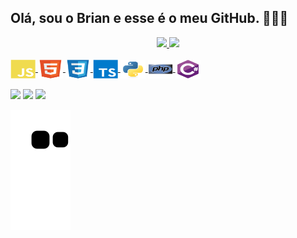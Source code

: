 ## Olá, sou o Brian e esse é o meu GitHub. 🧑🏽‍💻

<div align="center">
  <a href="https://github.com/briangonc">
  <img height="180em" src="https://github-readme-stats.vercel.app/api?username=briangonc&show_icons=true&theme=dark&include_all_commits=true&count_private=true"/>
  <img height="180em" src="https://github-readme-stats.vercel.app/api/top-langs/?username=briangonc&layout=compact&langs_count=7&theme=dark"/>
</div>

<div style="display: inline_block"><br>
  <img align="center" alt="Brian-Js" height="30" width="40" src="https://raw.githubusercontent.com/devicons/devicon/master/icons/javascript/javascript-plain.svg">
  <img align="center" alt="Brian-HTML" height="30" width="40" src="https://raw.githubusercontent.com/devicons/devicon/master/icons/html5/html5-original.svg">
  <img align="center" alt="Brian-CSS" height="30" width="40" src="https://raw.githubusercontent.com/devicons/devicon/master/icons/css3/css3-original.svg">
  <img align="center" alt="Brian-Ts" height="30" width="40" src="https://raw.githubusercontent.com/devicons/devicon/master/icons/typescript/typescript-plain.svg">
  <img align="center" alt="Brian-Python" height="30" width="40" src="https://raw.githubusercontent.com/devicons/devicon/master/icons/python/python-original.svg">
  <img align="center" alt="Brian-PHP" height="30" width="40" src="https://raw.githubusercontent.com/devicons/devicon/master/icons/php/php-original.svg">
  <img align="center" alt="Brian-CSharp" height="30" width="40" src="https://raw.githubusercontent.com/devicons/devicon/master/icons/csharp/csharp-original.svg">
  
  </div> 
<br>

<div> 
    <a href="https://instagram.com/briangonc" target="_blank"><img src="https://img.shields.io/badge/Instagram-E4405F?style=for-the-badge&logo=instagram&logoColor=white" target="_blank"></a>
  <a href = "mailto:souzabrian61@gmail.com"><img src="https://img.shields.io/badge/Gmail-D14836?style=for-the-badge&logo=gmail&logoColor=white" target="_blank"></a>
  <a href="https://www.linkedin.com/in/brian-goncalves-souza/" target="_blank"><img src="https://img.shields.io/badge/LinkedIn-0077B5?style=for-the-badge&logo=linkedin&logoColor=white" target="_blank"></a> 
 
  ![Snake animation](https://github.com/briangonc/briangonc/blob/output/github-contribution-grid-snake.svg)
 
</div>
